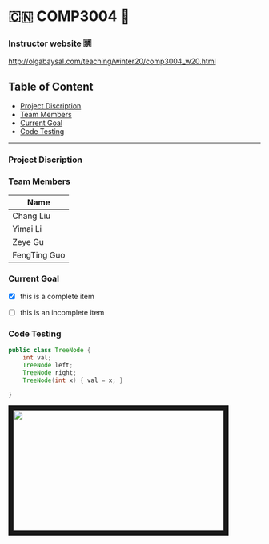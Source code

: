 # :cn: COMP3004 :thinking:

### Instructor website :u7981:
http://olgabaysal.com/teaching/winter20/comp3004_w20.html

##  Table of Content

- [Project Discription](#project-discription)
- [Team Members](#team-members)
- [Current Goal](#current-goal)
- [Code Testing](#code-testing)

---

###  Project Discription







### Team Members
Name |
-----|
Chang Liu|
Yimai Li|
Zeye Gu|
FengTing Guo|

### Current Goal
- [x] this is a complete item
- [ ] this is an incomplete item


### Code Testing

``` java
public class TreeNode {
    int val;
    TreeNode left;
    TreeNode right;
    TreeNode(int x) { val = x; }

}
```


<a href="https://youtu.be/kT-q31NzQUI
" target="_blank"><img src="https://github.com/LI-YIMAI/COMP3004/blob/master/README_Source/ucarl08.jpg" width="420" height="240" border="10" /></a>
